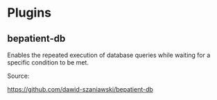 # Plugins

## bepatient-db
Enables the repeated execution of database queries while waiting for a specific
condition to be met.

Source:

<https://github.com/dawid-szaniawski/bepatient-db>
